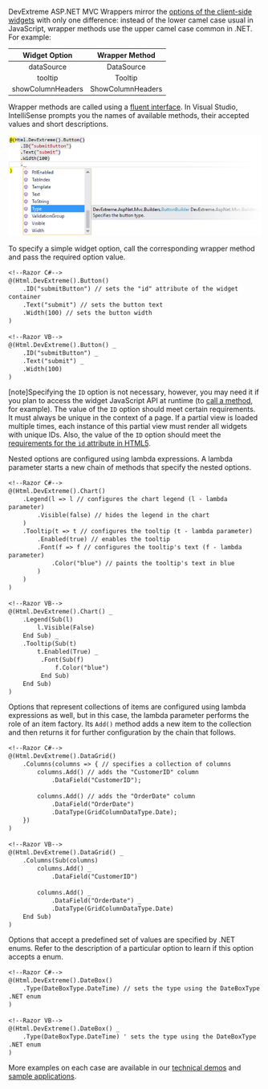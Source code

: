DevExtreme ASP.NET MVC Wrappers mirror the [options of the client-side widgets](/api-reference/10%20UI%20Widgets/dxAccordion '/Documentation/ApiReference/UI_Widgets/') with only one difference: instead of the lower camel case usual in JavaScript, wrapper methods use the upper camel case common in .NET. For example:

<div class="simple-table" style="font-size:14px; font-style:normal; text-align:center">
  <table>
    <thead>
    <tr>
      <th>Widget Option</th>
      <th>Wrapper Method</th>
    </tr>
    </thead>
    <tbody>
    <tr>
      <td style="font-style:normal">dataSource</td>
      <td>DataSource</td>
    </tr>
    <tr>
      <td style="font-style:normal">tooltip</td>
      <td>Tooltip</td>
    </tr>
    <tr>
      <td style="font-style:normal">showColumnHeaders</td>
      <td>ShowColumnHeaders</td>
    </tr>
    </tbody>
  </table>
</div>

Wrapper methods are called using a [fluent interface](https://en.wikipedia.org/wiki/Fluent_interface). In Visual Studio, IntelliSense prompts you the names of available methods, their accepted values and short descriptions.

![DevExtreme HTML5 ASPNET MVCWrappers](/images/Common/MvcWrappers/fluent-interface.png)

To specify a simple widget option, call the corresponding wrapper method and pass the required option value.

    <!--Razor C#-->
    @(Html.DevExtreme().Button()
        .ID("submitButton") // sets the "id" attribute of the widget container
        .Text("submit") // sets the button text
        .Width(100) // sets the button width
    )

    <!--Razor VB-->
    @(Html.DevExtreme().Button() _
        .ID("submitButton") _
        .Text("submit") _
        .Width(100)
    )

[note]Specifying the `ID` option is not necessary, however, you may need it if you plan to access the widget JavaScript API at runtime (to [call a method](/concepts/35%20ASP.NET%20MVC%20Wrappers/20%20Fundamentals/17%20Calling%20Methods.md '/Documentation/Guide/ASP.NET_MVC_Wrappers/Fundamentals/#Calling_Methods'), for example). The value of the `ID` option should meet certain requirements. It must always be unique in the context of a page. If a partial view is loaded multiple times, each instance of this partial view must render all widgets with unique IDs. Also, the value of the `ID` option should meet the [requirements for the `id` attribute in HTML5](https://www.w3.org/TR/html5/dom.html#the-id-attribute).

Nested options are configured using lambda expressions. A lambda parameter starts a new chain of methods that specify the nested options.

    <!--Razor C#-->
    @(Html.DevExtreme().Chart()
        .Legend(l => l // configures the chart legend (l - lambda parameter)
            .Visible(false) // hides the legend in the chart
        )
        .Tooltip(t => t // configures the tooltip (t - lambda parameter)
            .Enabled(true) // enables the tooltip
            .Font(f => f // configures the tooltip's text (f - lambda parameter)
                .Color("blue") // paints the tooltip's text in blue
            )
        )
    )

    <!--Razor VB-->
    @(Html.DevExtreme().Chart() _
        .Legend(Sub(l)
            l.Visible(False)
        End Sub) _
        .Tooltip(Sub(t)
            t.Enabled(True) _
             .Font(Sub(f)
                 f.Color("blue")
             End Sub)
        End Sub)
    )

Options that represent collections of items are configured using lambda expressions as well, but in this case, the lambda parameter performs the role of an item factory. Its `Add()` method adds a new item to the collection and then returns it for further configuration by the chain that follows.

    <!--Razor C#-->
    @(Html.DevExtreme().DataGrid()
        .Columns(columns => { // specifies a collection of columns
            columns.Add() // adds the "CustomerID" column
                .DataField("CustomerID");
                
            columns.Add() // adds the "OrderDate" column
                .DataField("OrderDate")
                .DataType(GridColumnDataType.Date);
        })
    )

    <!--Razor VB-->
    @(Html.DevExtreme().DataGrid() _
        .Columns(Sub(columns)
            columns.Add() _
                .DataField("CustomerID")
                
            columns.Add() _
                .DataField("OrderDate") _
                .DataType(GridColumnDataType.Date)
        End Sub)
    )

Options that accept a predefined set of values are specified by .NET enums. Refer to the description of a particular option to learn if this option accepts a enum. 

    <!--Razor C#-->
    @(Html.DevExtreme().DateBox()
        .Type(DateBoxType.DateTime) // sets the type using the DateBoxType .NET enum
    )

    <!--Razor VB-->
    @(Html.DevExtreme().DateBox() _
        .Type(DateBoxType.DateTime) ' sets the type using the DateBoxType .NET enum
    )
    
More examples on each case are available in our [technical demos](https://js.devexpress.com/Demos/WidgetsGallery/Demo/Data_Grid/AjaxRequest/Mvc/Light) and [sample applications](/concepts/35%20ASP.NET%20MVC%20Wrappers/10%20Prerequisites%20and%20Installation/20%20Sample%20Applications/00%20Sample%20Applications.md '/Documentation/Guide/ASP.NET_MVC_Wrappers/Prerequisites_and_Installation/#Sample_Applications').